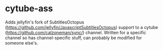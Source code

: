 # cytube-ass

Adds jellyfin's fork of SubtitlesOctopus (https://github.com/jellyfin/JavascriptSubtitlesOctopus) support to a cytube (https://github.com/calzoneman/sync/) channel. Written for a specific channel so has channel-specific stuff, can probably be modified for someone else's.
